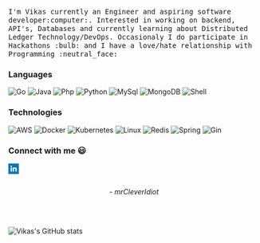 
<p>
  <!-- <img src="https://raw.githubusercontent.com/coderjojo/coderjojo/master/img/github.gif" width=100>
  <br><br> -->
  <samp>
    I'm Vikas</a> currently an Engineer and aspiring software developer:computer:. Interested in working on backend, API's, Databases and currently learning about Distributed Ledger Technology/DevOps. Occasionaly I do participate in Hackathons :bulb: and I have a love/hate relationship with Programming :neutral_face:
  </samp>
</p>

### Languages

![Go](https://img.shields.io/badge/-Go-000?&logo=Go)
![Java](https://img.shields.io/badge/-Java-000?&logo=Java&logoColor=007396)
![Php](https://img.shields.io/badge/-Php-000?&logo=Php)
![Python](https://img.shields.io/badge/-Python-000?&logo=Python)
![MySql](https://img.shields.io/badge/-MySql-000?&logo=MySql)
![MongoDB](https://img.shields.io/badge/-MongoDB-000?&logo=MongoDB)
![Shell](https://img.shields.io/badge/-Shell-000?&logo=Shell)



### Technologies

![AWS](https://img.shields.io/badge/-AWS-000?&logo=Amazon-AWS&logoColor=F90)
![Docker](https://img.shields.io/badge/-Docker-000?&logo=Docker)
![Kubernetes](https://img.shields.io/badge/-Kubernetes-000?&logo=Kubernetes)
![Linux](https://img.shields.io/badge/-Linux-000?&logo=Linux)
![Redis](https://img.shields.io/badge/-Redis-000?&logo=Redis)
![Spring](https://img.shields.io/badge/-Spring-000?&logo=Spring)
![Gin](https://img.shields.io/badge/-Gin-000?&logo=Gin)

### Connect with me :smiley:

<a href="https://www.linkedin.com/in/vikastejani/">
  <img align="left" alt="Vedant Jajoo Linkdin" width="21px" src="https://raw.githubusercontent.com/edent/SuperTinyIcons/099dc12b59179d07d534069bc8551718f786d91a/images/svg/linkedin.svg" />
</a>
<br/><br/>
<p align="center">
  - <i>mrCleverIdiot</i>
</p>
<br/><br/>

![Vikas's GitHub stats](https://github-readme-stats.vercel.app/api?username=mrCleverIdiot&show_icons=true&theme=radical)
